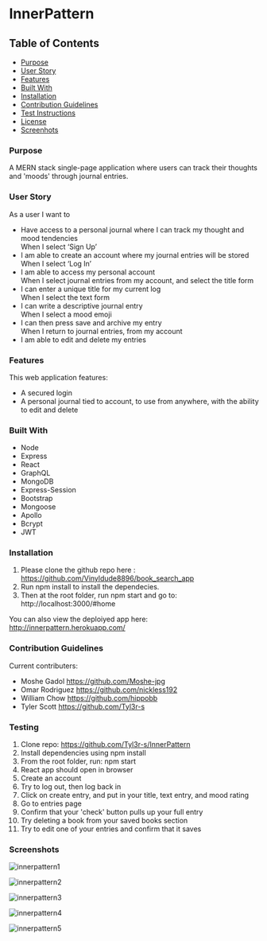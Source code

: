 # InnerPattern

## Table of Contents

- [Purpose](#purpose)
- [User Story](#user-story)
- [Features](#features)
- [Built With](#built-with)
- [Installation](#installation)
- [Contribution Guidelines](#contribution)
- [Test Instructions](#testing)
- [License](#license)
- [Screenhots](#screenshots)

### Purpose
A MERN stack single-page application where users can track their thoughts and 'moods' through journal entries.

### User Story 

As a user I want to </br>
* Have access to a personal journal where I can track my thought and mood tendencies </br>
When I select ‘Sign Up’ </br>
* I am able to create an account where my journal entries will be stored </br>
When I select ‘Log In’ </br>
* I am able to access my personal account </br>
When I select journal entries from my account, and select the title form </br>
* I can enter a unique title for my current log </br>
When I select the text form </br>
* I can write a descriptive journal entry </br>
When I select a mood emoji </br>
* I can then press save and archive my entry </br>
When I return to journal entries, from my account </br>
* I am able to edit and delete my entries </br>

### Features
This web application features:
* A secured login 
* A personal journal tied to account, to use from anywhere, with the ability to edit and delete

### Built With
* Node
* Express
* React
* GraphQL
* MongoDB
* Express-Session
* Bootstrap
* Mongoose
* Apollo
* Bcrypt
* JWT

### Installation
1. Please clone the github repo here : https://github.com/Vinyldude8896/book_search_app
2. Run npm install to install the dependecies.
3. Then at the root folder, run npm start and go to:
http://localhost:3000/#home

You can also view the deploiyed app here: <br />
http://innerpattern.herokuapp.com/


### Contribution Guidelines
Current contributers:
* Moshe Gadol https://github.com/Moshe-jpg
* Omar Rodriguez https://github.com/nickless192
* William Chow https://github.com/hippobb
* Tyler Scott https://github.com/Tyl3r-s


### Testing

1. Clone repo: https://github.com/Tyl3r-s/InnerPattern <br />
2. Install dependencies using npm install <br />
3. From the root folder, run: npm start <br />
4. React app should open in browser <br />
5. Create an account <br />
6. Try to log out, then log back in <br />
7. Click on create entry, and put in your title, text entry, and mood rating <br />
8. Go to entries page <br />
9. Confirm that your 'check' button pulls up your full entry <br />
10. Try deleting a book from your saved books section <br />
11. Try to edit one of your entries and confirm that it saves<br />

### Screenshots

![innerpattern1](https://user-images.githubusercontent.com/103789071/195421586-2d8a599e-d49c-47b3-886c-c0dd886d0eb4.png)

![innerpattern2](https://user-images.githubusercontent.com/103789071/195421589-999accf4-5f5d-46f7-be8a-c2ddb870617e.png)

![innerpattern3](https://user-images.githubusercontent.com/103789071/195421593-785d86f3-143b-4cfe-be08-64370d2eaa54.png)

![innerpattern4](https://user-images.githubusercontent.com/103789071/195421596-06e0f990-8f87-4c74-b899-1c3e94429bf3.png)

![innerpattern5](https://user-images.githubusercontent.com/103789071/195421597-31e00be4-507f-4455-bf06-db995d73a508.png)
